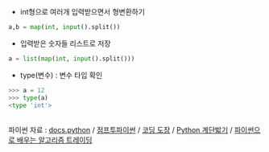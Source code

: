 * int형으로 여러개 입력받으면서 형변환하기
```python
a,b = map(int, input().split())
```

* 입력받은 숫자들 리스트로 저장
```python
a = list(map(int, input().split()))
```

* type(변수) : 변수 타입 확인
```python
>>> a = 12
>>> type(a)
<type 'int'>
```


<br>파이썬 자료 : [docs.python](https://docs.python.org/3/) / 
[점프투파이썬](https://wikidocs.net/book/1)  / 
[코딩 도장](https://dojang.io/course/view.php?id=7) /
[Python 계단밟기](https://wikidocs.net/book/2070) / 
[파이썬으로 배우는 알고리즘 트레이딩](https://wikidocs.net/book/110)<br>